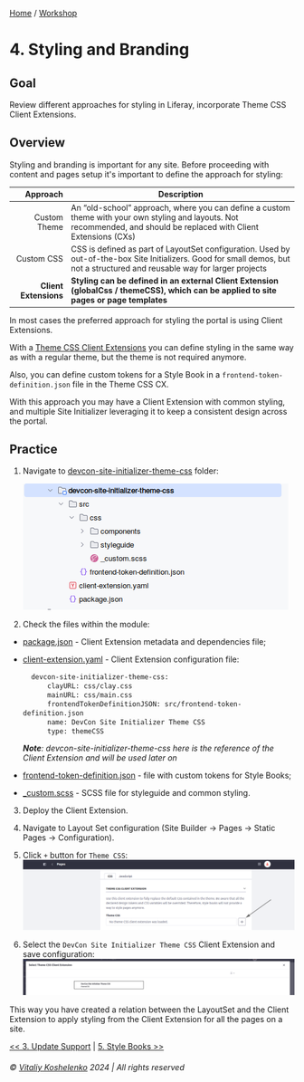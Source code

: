 [Home](../../../README.md) / [Workshop](../README.md) 

# 4. Styling and Branding

## Goal 

Review different approaches for styling in Liferay, incorporate Theme CSS Client Extensions.

## Overview

Styling and branding is important for any site. 
Before proceeding with content and pages setup it's important to define the approach for styling:

|              Approach | Description                                                                                                                                                                  |
|----------------------:|------------------------------------------------------------------------------------------------------------------------------------------------------------------------------|
|          Custom Theme | An “old-school” approach, where you can define a custom theme with your own styling and layouts. Not recommended, and should be replaced with Client Extensions (CXs)        |
|          Custom CSS   | CSS is defined as part of LayoutSet configuration. Used by out-of-the-box Site Initializers. Good for small demos, but not a structured and reusable way for larger projects |
| **Client Extensions** | **Styling can be defined in an external Client Extension (globalCss / themeCSS), which can be applied to site pages or page templates**                                      |

In most cases the preferred approach for styling the portal is using Client Extensions.

With a [Theme CSS Client Extensions](https://learn.liferay.com/w/dxp/liferay-development/customizing-liferays-look-and-feel/using-a-theme-css-client-extension) you can define styling in the same way as with a regular theme, but the theme is not required anymore.

Also, you can define custom tokens for a Style Book in a `frontend-token-definition.json` file in the Theme CSS CX.

With this approach you may have a Client Extension with common styling, and multiple Site Initializer leveraging it to keep a consistent design across the portal.

## Practice

1. Navigate to [devcon-site-initializer-theme-css](../../../client-extensions/devcon-site-initializer-theme-css) folder:

   ![01.png](images/01.png)

2. Check the files within the module:
- [package.json](../../../client-extensions/devcon-site-initializer-theme-css/package.json) - Client Extension metadata and dependencies file;
- [client-extension.yaml](../../../client-extensions/devcon-site-initializer-theme-css/client-extension.yaml) - Client Extension configuration file:

        devcon-site-initializer-theme-css:
            clayURL: css/clay.css
            mainURL: css/main.css
            frontendTokenDefinitionJSON: src/frontend-token-definition.json
            name: DevCon Site Initializer Theme CSS
            type: themeCSS

   _**Note**: devcon-site-initializer-theme-css here is the reference of the Client Extension and will be used later on_


- [frontend-token-definition.json](../../../client-extensions/devcon-site-initializer-theme-css/src/frontend-token-definition.json) - file with custom tokens for Style Books;
- [_custom.scss](../../../client-extensions/devcon-site-initializer-theme-css/src/css/_custom.scss) - SCSS file for styleguide and common styling.

3. Deploy the Client Extension.

4. Navigate to Layout Set configuration (Site Builder → Pages → Static Pages → Configuration).

5. Click `+` button for `Theme CSS`:   
![02.png](images/02.png)

6. Select the `DevCon Site Initializer Theme CSS` Client Extension and save configuration:
![03.png](images/03.png)

This way you have created a relation between the LayoutSet and the Client Extension to apply styling from the Client Extension for all the pages on a site.

[<< 3. Update Support](../03-update-support/README.md) | [5. Style Books >>](../05-style-books/README.md)

###### © [Vitaliy Koshelenko](https://www.linkedin.com/in/vitaliy-koshelenko) 2024 | All rights reserved